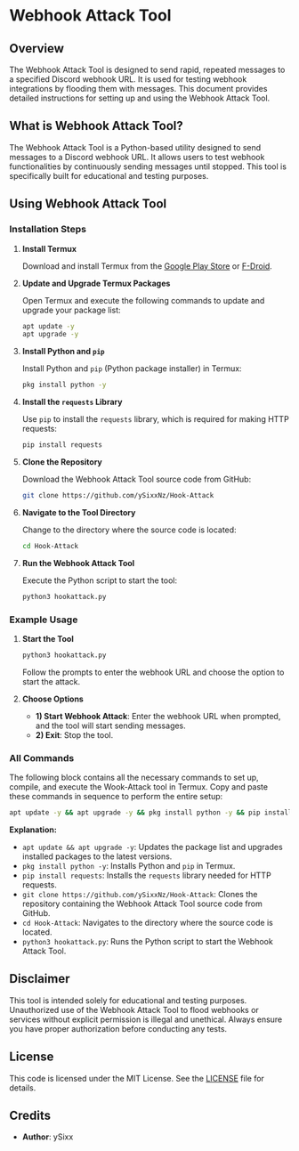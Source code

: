 # Webhook Attack Tool

## Overview

The Webhook Attack Tool is designed to send rapid, repeated messages to a specified Discord webhook URL. It is used for testing webhook integrations by flooding them with messages. This document provides detailed instructions for setting up and using the Webhook Attack Tool.

## What is Webhook Attack Tool?

The Webhook Attack Tool is a Python-based utility designed to send messages to a Discord webhook URL. It allows users to test webhook functionalities by continuously sending messages until stopped. This tool is specifically built for educational and testing purposes.

## Using Webhook Attack Tool

### Installation Steps

1. **Install Termux**

   Download and install Termux from the [Google Play Store](https://play.google.com/store/apps/details?id=com.termux) or [F-Droid](https://f-droid.org/packages/com.termux/).

2. **Update and Upgrade Termux Packages**

   Open Termux and execute the following commands to update and upgrade your package list:

   ```bash
   apt update -y
   apt upgrade -y
   ```

3. **Install Python and `pip`**

   Install Python and `pip` (Python package installer) in Termux:

   ```bash
   pkg install python -y
   ```

4. **Install the `requests` Library**

   Use `pip` to install the `requests` library, which is required for making HTTP requests:

   ```bash
   pip install requests
   ```

5. **Clone the Repository**

   Download the Webhook Attack Tool source code from GitHub:

   ```bash
   git clone https://github.com/ySixxNz/Hook-Attack
   ```

6. **Navigate to the Tool Directory**

   Change to the directory where the source code is located:

   ```bash
   cd Hook-Attack
   ```

7. **Run the Webhook Attack Tool**

   Execute the Python script to start the tool:

   ```bash
   python3 hookattack.py
   ```

### Example Usage

1. **Start the Tool**

   ```bash
   python3 hookattack.py
   ```

   Follow the prompts to enter the webhook URL and choose the option to start the attack.

2. **Choose Options**

   - **1) Start Webhook Attack**: Enter the webhook URL when prompted, and the tool will start sending messages.
   - **2) Exit**: Stop the tool.

### All Commands

The following block contains all the necessary commands to set up, compile, and execute the Wook-Attack tool in Termux. Copy and paste these commands in sequence to perform the entire setup:

```bash
apt update -y && apt upgrade -y && pkg install python -y && pip install requests && git clone https://github.com/ySixxNz/Hook-Attack && cd Hook-Attack && python3 hookattack.py
```

**Explanation:**

- `apt update && apt upgrade -y`: Updates the package list and upgrades installed packages to the latest versions.
- `pkg install python -y`: Installs Python and `pip` in Termux.
- `pip install requests`: Installs the `requests` library needed for HTTP requests.
- `git clone https://github.com/ySixxNz/Hook-Attack`: Clones the repository containing the Webhook Attack Tool source code from GitHub.
- `cd Hook-Attack`: Navigates to the directory where the source code is located.
- `python3 hookattack.py`: Runs the Python script to start the Webhook Attack Tool.

## Disclaimer

This tool is intended solely for educational and testing purposes. Unauthorized use of the Webhook Attack Tool to flood webhooks or services without explicit permission is illegal and unethical. Always ensure you have proper authorization before conducting any tests.

## License

This code is licensed under the MIT License. See the [LICENSE](LICENSE) file for details.

## Credits

- **Author**: ySixx
